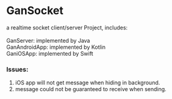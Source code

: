 # GanSocket
a realtime socket client/server Project, includes:<br><br>
GanServer: implemented by Java<br>
GanAndroidApp: implemented by Kotlin<br>
GaniOSApp: implemented by Swift


### Issues:<br>
1. iOS app will not get message when hiding in background.<br>
2. message could not be guaranteed to receive when sending.
